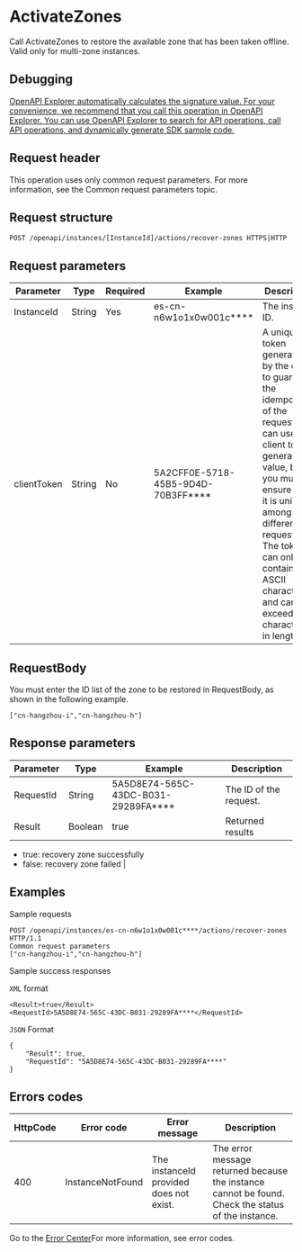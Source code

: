 # ActivateZones

Call ActivateZones to restore the available zone that has been taken offline. Valid only for multi-zone instances.

## Debugging

[OpenAPI Explorer automatically calculates the signature value. For your convenience, we recommend that you call this operation in OpenAPI Explorer. You can use OpenAPI Explorer to search for API operations, call API operations, and dynamically generate SDK sample code.](https://api.aliyun.com/#product=elasticsearch&api=ActivateZones&type=ROA&version=2017-06-13)

## Request header

This operation uses only common request parameters. For more information, see the Common request parameters topic.

## Request structure

```
POST /openapi/instances/[InstanceId]/actions/recover-zones HTTPS|HTTP
```

## Request parameters

|Parameter|Type|Required|Example|Description|
|---------|----|--------|-------|-----------|
|InstanceId|String|Yes|es-cn-n6w1o1x0w001c\*\*\*\*|The instance ID. |
|clientToken|String|No|5A2CFF0E-5718-45B5-9D4D-70B3FF\*\*\*\*|A unique token generated by the client to guarantee the idempotency of the request. You can use the client to generate the value, but you must ensure that it is unique among different requests. The token can only contain ASCII characters and cannot exceed 64 characters in length. |

## RequestBody

You must enter the ID list of the zone to be restored in RequestBody, as shown in the following example.

`["cn-hangzhou-i","cn-hangzhou-h"]`

## Response parameters

|Parameter|Type|Example|Description|
|---------|----|-------|-----------|
|RequestId|String|5A5D8E74-565C-43DC-B031-29289FA\*\*\*\*|The ID of the request. |
|Result|Boolean|true|Returned results

-   true: recovery zone successfully
-   false: recovery zone failed |

## Examples

Sample requests

```
POST /openapi/instances/es-cn-n6w1o1x0w001c****/actions/recover-zones HTTP/1.1
Common request parameters
["cn-hangzhou-i","cn-hangzhou-h"]
```

Sample success responses

`XML` format

```
<Result>true</Result>
<RequestId>5A5D8E74-565C-43DC-B031-29289FA****</RequestId>
```

`JSON` Format

```
{
    "Result": true,
    "RequestId": "5A5D8E74-565C-43DC-B031-29289FA****"
}
```

## Errors codes

|HttpCode|Error code|Error message|Description|
|--------|----------|-------------|-----------|
|400|InstanceNotFound|The instanceId provided does not exist.|The error message returned because the instance cannot be found. Check the status of the instance.|

Go to the [Error Center](https://error-center.alibabacloud.com/status/product/elasticsearch)For more information, see error codes.

